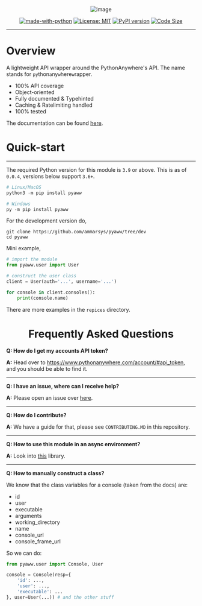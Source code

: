 <div align="center">

![image](https://i.imgur.com/jXVDRs6.png)

[![made-with-python](https://img.shields.io/badge/Made%20with-Python-1f425f.svg)](https://www.python.org/)
[![License: MIT](https://img.shields.io/badge/License-MIT-yellow.svg)](https://opensource.org/licenses/MIT)
[![PyPI version](https://badge.fury.io/py/pyaww.svg)](https://badge.fury.io/py/pyaww)
[![Code Size](https://img.shields.io/github/languages/code-size/ammarsys/pyaww)](https://img.shields.io/github/languages/code-size/ammarsys/pyaww)
</div>

<hr>

# Overview

A lightweight API wrapper around the PythonAnywhere's API. The name stands for `py`thon`a`ny`w`here`w`rapper.

- 100% API coverage
- Object-oriented
- Fully documented & Typehinted
- Caching & Ratelimiting handled
- 100% tested

The documentation can be found [here](https://pyaww-docs.vercel.app/).

# Quick-start

<hr>

The required Python version for this module is `3.9` or above. This is as of `0.0.4`, versions below support `3.6+`.


```py
# Linux/MacOS
python3 -m pip install pyaww

# Windows
py -m pip install pyaww
```

For the development version do,
```
git clone https://github.com/ammarsys/pyaww/tree/dev
cd pyaww
```

Mini example,

```py
# import the module
from pyaww.user import User

# construct the user class
client = User(auth='...', username='...')

for console in client.consoles():
    print(console.name)
```

There are more examples in the `repices` directory.

<div align="center">

# Frequently Asked Questions

</div>



**Q: How do I get my accounts API token?**

**A:** Head over to https://www.pythonanywhere.com/account/#api_token, and you should be able to find it.

<hr>

**Q: I have an issue, where can I receive help?**

**A:** Please open an issue over [here](https://github.com/ammarsys/pyaww/issues).

<hr>

**Q: How do I contribute?**

**A:** We have a guide for that, please see `CONTRIBUTING.MD` in this repository.

<hr>

**Q: How to use this module in an async environment?**

**A:** Look into [this](https://pypi.org/project/aioify/) library.

<hr>


**Q: How to manually construct a class?**

We know that the class variables for a console (taken from the docs) are:

- id
- user
- executable
- arguments
- working_directory
- name
- console_url
- console_frame_url

So we can do:

```python
from pyaww.user import Console, User

console = Console(resp={
    'id': ..., 
    'user': ..., 
    'executable': ...
}, user=User(...)) # and the other stuff
```
